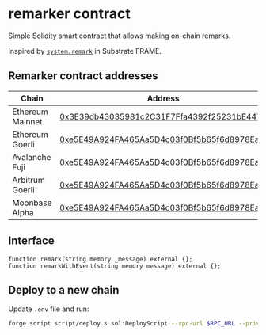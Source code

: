 # remarker contract

Simple Solidity smart contract that allows making on-chain remarks.

Inspired by [`system.remark`](https://github.com/paritytech/substrate/blob/master/frame/system/src/lib.rs#L375) in Substrate FRAME.

## Remarker contract addresses
| Chain   | Address |
| ------- | ------- |
| Ethereum Mainnet | [0x3E39db43035981c2C31F7Ffa4392f25231bE4477](https://etherscan.io/address/0x3e39db43035981c2c31f7ffa4392f25231be4477) |
| Ethereum Goerli | [0xe5E49A924FA465Aa5D4c03f0Bf5b65f6d8978Eaf](https://goerli.etherscan.io/address/0xe5E49A924FA465Aa5D4c03f0Bf5b65f6d8978Eaf) |
| Avalanche Fuji | [0xe5E49A924FA465Aa5D4c03f0Bf5b65f6d8978Eaf](https://testnet.snowtrace.io/address/0xe5E49A924FA465Aa5D4c03f0Bf5b65f6d8978Eaf) |
| Arbitrum Goerli | [0xe5E49A924FA465Aa5D4c03f0Bf5b65f6d8978Eaf](https://goerli.arbiscan.io/address/0xe5E49A924FA465Aa5D4c03f0Bf5b65f6d8978Eaf) |
| Moonbase Alpha | [0xe5E49A924FA465Aa5D4c03f0Bf5b65f6d8978Eaf](https://moonbase.moonscan.io/address/0xe5E49A924FA465Aa5D4c03f0Bf5b65f6d8978Eaf) |

## Interface
```solidity
function remark(string memory _message) external {};
function remarkWithEvent(string memory message) external {};
```

## Deploy to a new chain
Update `.env` file and run:

```bash
forge script script/deploy.s.sol:DeployScript --rpc-url $RPC_URL --private-key $PRIVATE_KEY --broadcast --verify --chain-id $CHAIN_ID --etherscan-api-key $ETHERSCAN_KEY
```